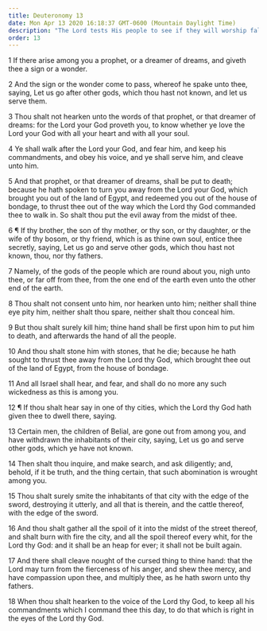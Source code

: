 ```yaml
---
title: Deuteronomy 13
date: Mon Apr 13 2020 16:18:37 GMT-0600 (Mountain Daylight Time)
description: "The Lord tests His people to see if they will worship false gods—Prophets, dreamers, relatives, or friends who advocate worship of false gods will be put to death—Idolatrous cities will be destroyed."
order: 13
---
```


1 If there arise among you a prophet, or a dreamer of dreams, and giveth thee a sign or a wonder.

2 And the sign or the wonder come to pass, whereof he spake unto thee, saying, Let us go after other gods, which thou hast not known, and let us serve them.

3 Thou shalt not hearken unto the words of that prophet, or that dreamer of dreams: for the Lord your God proveth you, to know whether ye love the Lord your God with all your heart and with all your soul.

4 Ye shall walk after the Lord your God, and fear him, and keep his commandments, and obey his voice, and ye shall serve him, and cleave unto him.

5 And that prophet, or that dreamer of dreams, shall be put to death; because he hath spoken to turn you away from the Lord your God, which brought you out of the land of Egypt, and redeemed you out of the house of bondage, to thrust thee out of the way which the Lord thy God commanded thee to walk in. So shalt thou put the evil away from the midst of thee.

6 ¶ If thy brother, the son of thy mother, or thy son, or thy daughter, or the wife of thy bosom, or thy friend, which is as thine own soul, entice thee secretly, saying, Let us go and serve other gods, which thou hast not known, thou, nor thy fathers.

7 Namely, of the gods of the people which are round about you, nigh unto thee, or far off from thee, from the one end of the earth even unto the other end of the earth.

8 Thou shalt not consent unto him, nor hearken unto him; neither shall thine eye pity him, neither shalt thou spare, neither shalt thou conceal him.

9 But thou shalt surely kill him; thine hand shall be first upon him to put him to death, and afterwards the hand of all the people.

10 And thou shalt stone him with stones, that he die; because he hath sought to thrust thee away from the Lord thy God, which brought thee out of the land of Egypt, from the house of bondage.

11 And all Israel shall hear, and fear, and shall do no more any such wickedness as this is among you.

12 ¶ If thou shalt hear say in one of thy cities, which the Lord thy God hath given thee to dwell there, saying.

13 Certain men, the children of Belial, are gone out from among you, and have withdrawn the inhabitants of their city, saying, Let us go and serve other gods, which ye have not known.

14 Then shalt thou inquire, and make search, and ask diligently; and, behold, if it be truth, and the thing certain, that such abomination is wrought among you.

15 Thou shalt surely smite the inhabitants of that city with the edge of the sword, destroying it utterly, and all that is therein, and the cattle thereof, with the edge of the sword.

16 And thou shalt gather all the spoil of it into the midst of the street thereof, and shalt burn with fire the city, and all the spoil thereof every whit, for the Lord thy God: and it shall be an heap for ever; it shall not be built again.

17 And there shall cleave nought of the cursed thing to thine hand: that the Lord may turn from the fierceness of his anger, and shew thee mercy, and have compassion upon thee, and multiply thee, as he hath sworn unto thy fathers.

18 When thou shalt hearken to the voice of the Lord thy God, to keep all his commandments which I command thee this day, to do that which is right in the eyes of the Lord thy God.

